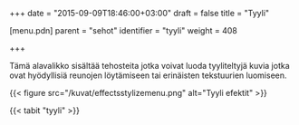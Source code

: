 +++
date = "2015-09-09T18:46:00+03:00"
draft = false
title = "Tyyli"

[menu.pdn]
    parent = "sehot"
    identifier = "tyyli"
    weight = 408

+++

Tämä alavalikko sisältää tehosteita jotka voivat luoda tyyliteltyjä kuvia jotka ovat hyödyllisiä reunojen löytämiseen tai erinäisten tekstuurien luomiseen.

{{< figure src="/kuvat/effectsstylizemenu.png" alt="Tyyli efektit" >}}

{{< tabit "tyyli" >}}
